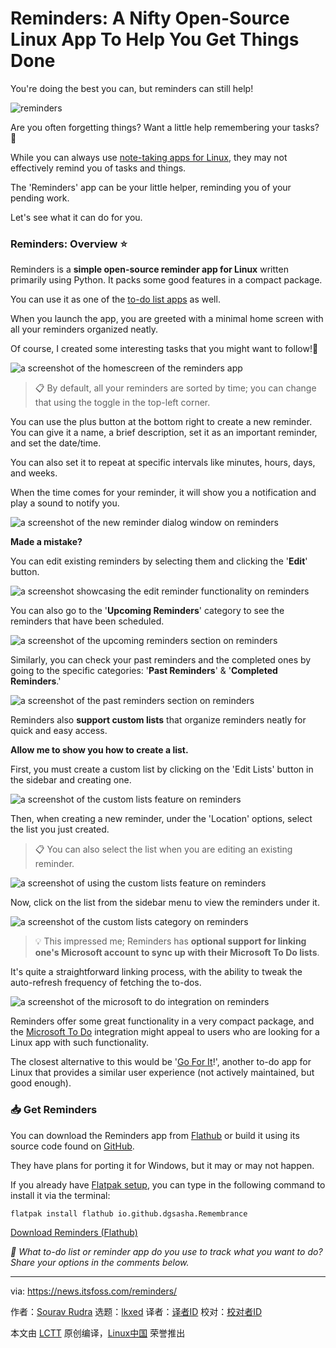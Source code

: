 [#]: subject: "Reminders: A Nifty Open-Source Linux App To Help You Get Things Done"
[#]: via: "https://news.itsfoss.com/reminders/"
[#]: author: "Sourav Rudra https://news.itsfoss.com/author/sourav/"
[#]: collector: "lkxed"
[#]: translator: "geekpi"
[#]: reviewer: " "
[#]: publisher: " "
[#]: url: " "

Reminders: A Nifty Open-Source Linux App To Help You Get Things Done
======

You're doing the best you can, but reminders can still help!

![reminders][1]

Are you often forgetting things? Want a little help remembering your tasks? 🤔

While you can always use [note-taking apps for Linux][2], they may not effectively remind you of tasks and things.

The 'Reminders' app can be your little helper, reminding you of your pending work.

Let's see what it can do for you.

### Reminders: Overview ⭐

Reminders is a **simple open-source reminder app for Linux** written primarily using Python. It packs some good features in a compact package.

You can use it as one of the [to-do list apps][3] as well.

When you launch the app, you are greeted with a minimal home screen with all your reminders organized neatly.

Of course, I created some interesting tasks that you might want to follow!👀

![a screenshot of the homescreen of the reminders app][4]

> 📋 By default, all your reminders are sorted by time; you can change that using the toggle in the top-left corner.

You can use the plus button at the bottom right to create a new reminder. You can give it a name, a brief description, set it as an important reminder, and set the date/time.

You can also set it to repeat at specific intervals like minutes, hours, days, and weeks.

When the time comes for your reminder, it will show you a notification and play a sound to notify you.

![a screenshot of the new reminder dialog window on reminders][5]

**Made a mistake?**

You can edit existing reminders by selecting them and clicking the '**Edit**' button.

![a screenshot showcasing the edit reminder functionality on reminders][6]

You can also go to the '**Upcoming Reminders**' category to see the reminders that have been scheduled.

![a screenshot of the upcoming reminders section on reminders][7]

Similarly, you can check your past reminders and the completed ones by going to the specific categories: '**Past Reminders**' & '**Completed Reminders**.'

![a screenshot of the past reminders section on reminders][8]

Reminders also **support custom lists** that organize reminders neatly for quick and easy access.

**Allow me to show you how to create a list.**

First, you must create a custom list by clicking on the 'Edit Lists' button in the sidebar and creating one.

![a screenshot of the custom lists feature on reminders][9]

Then, when creating a new reminder, under the 'Location' options, select the list you just created.

> 📋 You can also select the list when you are editing an existing reminder.

![a screenshot of using the custom lists feature on reminders][10]

Now, click on the list from the sidebar menu to view the reminders under it.

![a screenshot of the custom lists category on reminders][11]

> 💡 This impressed me; Reminders has **optional support for linking one's Microsoft account to sync up with their Microsoft To Do lists**.

It's quite a straightforward linking process, with the ability to tweak the auto-refresh frequency of fetching the to-dos.

![a screenshot of the microsoft to do integration on reminders][12]

Reminders offer some great functionality in a very compact package, and the [Microsoft To Do][13] integration might appeal to users who are looking for a Linux app with such functionality.

The closest alternative to this would be '[Go For It][14]!', another to-do app for Linux that provides a similar user experience (not actively maintained, but good enough).

### 📥 Get Reminders

You can download the Reminders app from [Flathub][15] or build it using its source code found on [GitHub][16].

They have plans for porting it for Windows, but it may or may not happen.

If you already have [Flatpak setup][17], you can type in the following command to install it via the terminal:

```
flatpak install flathub io.github.dgsasha.Remembrance
```

[Download Reminders (Flathub)][15]

_💬 What to-do list or reminder app do you use to track what you want to do? Share your options in the comments below._

--------------------------------------------------------------------------------

via: https://news.itsfoss.com/reminders/

作者：[Sourav Rudra][a]
选题：[lkxed][b]
译者：[译者ID](https://github.com/译者ID)
校对：[校对者ID](https://github.com/校对者ID)

本文由 [LCTT](https://github.com/LCTT/TranslateProject) 原创编译，[Linux中国](https://linux.cn/) 荣誉推出

[a]: https://news.itsfoss.com/author/sourav/
[b]: https://github.com/lkxed/
[1]: https://news.itsfoss.com/content/images/size/w1304/2023/05/reminders-first-look.png
[2]: https://itsfoss.com/note-taking-apps-linux/?ref=news.itsfoss.com
[3]: https://itsfoss.com/to-do-list-apps-linux/?ref=news.itsfoss.com
[4]: https://news.itsfoss.com/content/images/2023/04/Reminders.jpg
[5]: https://news.itsfoss.com/content/images/2023/04/Reminders_2.jpg
[6]: https://news.itsfoss.com/content/images/2023/04/Reminders_3.jpg
[7]: https://news.itsfoss.com/content/images/2023/04/Reminders_4.jpg
[8]: https://news.itsfoss.com/content/images/2023/04/Reminders_5.jpg
[9]: https://news.itsfoss.com/content/images/2023/04/Reminders_5.5.jpg
[10]: https://news.itsfoss.com/content/images/2023/04/Reminders_6-1.jpg
[11]: https://news.itsfoss.com/content/images/2023/04/Reminders_7.jpg
[12]: https://news.itsfoss.com/content/images/2023/04/Reminders_8.jpg
[13]: https://todo.microsoft.com/?ref=news.itsfoss.com
[14]: https://itsfoss.com/go-for-it-to-do-app-in-linux/?ref=news.itsfoss.com
[15]: https://flathub.org/apps/io.github.dgsasha.Remembrance?ref=news.itsfoss.com
[16]: https://github.com/dgsasha/remembrance?ref=news.itsfoss.com
[17]: https://itsfoss.com/flatpak-guide/?ref=news.itsfoss.com
